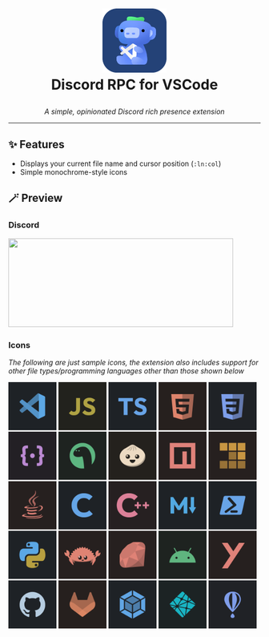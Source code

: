 <h1>
  <p align="center">
    <img src="https://raw.githubusercontent.com/ItsPi3141/vsc-discord-rpc/refs/heads/main/assets/icons/logo2.png" width="128" />
    <br />
    Discord RPC for VSCode
  </p>
</h1>
<p align="center"><i>A simple, opinionated Discord rich presence extension</i></p>

----

## ✨ Features
- Displays your current file name and cursor position (`:ln:col`)
- Simple monochrome-style icons

## 🪄 Preview

### Discord
<picture><img width="449" height="177" src="https://github.com/user-attachments/assets/46f4af31-dffc-498d-9b56-1671a2739cf3" /></picture>

### Icons
_The following are just sample icons, the extension also includes support for other file types/programming languages other than those shown below_  

<picture><img width="96" src="https://raw.githubusercontent.com/ItsPi3141/vsc-discord-rpc/refs/heads/main/assets/icons/vscode.png" /></picture>
<picture><img width="96" src="https://raw.githubusercontent.com/ItsPi3141/vsc-discord-rpc/refs/heads/main/assets/icons/javascript.png" /></picture>
<picture><img width="96" src="https://raw.githubusercontent.com/ItsPi3141/vsc-discord-rpc/refs/heads/main/assets/icons/typescript.png" /></picture>
<picture><img width="96" src="https://raw.githubusercontent.com/ItsPi3141/vsc-discord-rpc/refs/heads/main/assets/icons/html.png" /></picture>
<picture><img width="96" src="https://raw.githubusercontent.com/ItsPi3141/vsc-discord-rpc/refs/heads/main/assets/icons/css.png" /></picture>
<picture><img width="96" src="https://raw.githubusercontent.com/ItsPi3141/vsc-discord-rpc/refs/heads/main/assets/icons/json.png" /></picture>
<picture><img width="96" src="https://raw.githubusercontent.com/ItsPi3141/vsc-discord-rpc/refs/heads/main/assets/icons/deno.png" /></picture>
<picture><img width="96" src="https://raw.githubusercontent.com/ItsPi3141/vsc-discord-rpc/refs/heads/main/assets/icons/bun.png" /></picture>
<picture><img width="96" src="https://raw.githubusercontent.com/ItsPi3141/vsc-discord-rpc/refs/heads/main/assets/icons/npm.png" /></picture>
<picture><img width="96" src="https://raw.githubusercontent.com/ItsPi3141/vsc-discord-rpc/refs/heads/main/assets/icons/pnpm.png" /></picture>
<picture><img width="96" src="https://raw.githubusercontent.com/ItsPi3141/vsc-discord-rpc/refs/heads/main/assets/icons/java.png" /></picture>
<picture><img width="96" src="https://raw.githubusercontent.com/ItsPi3141/vsc-discord-rpc/refs/heads/main/assets/icons/c.png" /></picture>
<picture><img width="96" src="https://raw.githubusercontent.com/ItsPi3141/vsc-discord-rpc/refs/heads/main/assets/icons/cpp.png" /></picture>
<picture><img width="96" src="https://raw.githubusercontent.com/ItsPi3141/vsc-discord-rpc/refs/heads/main/assets/icons/markdown.png" /></picture>
<picture><img width="96" src="https://raw.githubusercontent.com/ItsPi3141/vsc-discord-rpc/refs/heads/main/assets/icons/powershell.png" /></picture>
<picture><img width="96" src="https://raw.githubusercontent.com/ItsPi3141/vsc-discord-rpc/refs/heads/main/assets/icons/python.png" /></picture>
<picture><img width="96" src="https://raw.githubusercontent.com/ItsPi3141/vsc-discord-rpc/refs/heads/main/assets/icons/rust.png" /></picture>
<picture><img width="96" src="https://raw.githubusercontent.com/ItsPi3141/vsc-discord-rpc/refs/heads/main/assets/icons/ruby.png" /></picture>
<picture><img width="96" src="https://raw.githubusercontent.com/ItsPi3141/vsc-discord-rpc/refs/heads/main/assets/icons/android.png" /></picture>
<picture><img width="96" src="https://raw.githubusercontent.com/ItsPi3141/vsc-discord-rpc/refs/heads/main/assets/icons/yaml.png" /></picture>
<picture><img width="96" src="https://raw.githubusercontent.com/ItsPi3141/vsc-discord-rpc/refs/heads/main/assets/icons/github.png" /></picture>
<picture><img width="96" src="https://raw.githubusercontent.com/ItsPi3141/vsc-discord-rpc/refs/heads/main/assets/icons/gitlab.png" /></picture>
<picture><img width="96" src="https://raw.githubusercontent.com/ItsPi3141/vsc-discord-rpc/refs/heads/main/assets/icons/webpack.png" /></picture>
<picture><img width="96" src="https://raw.githubusercontent.com/ItsPi3141/vsc-discord-rpc/refs/heads/main/assets/icons/netlify.png" /></picture>
<picture><img width="96" src="https://raw.githubusercontent.com/ItsPi3141/vsc-discord-rpc/refs/heads/main/assets/icons/flyio.png" /></picture>
